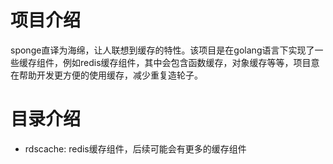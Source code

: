 # 项目介绍
sponge直译为海绵，让人联想到缓存的特性。该项目是在golang语言下实现了一些缓存组件，例如redis缓存组件，其中会包含函数缓存，对象缓存等等，项目意在帮助开发更方便的使用缓存，减少重复造轮子。

# 目录介绍
 - rdscache: redis缓存组件，后续可能会有更多的缓存组件
 